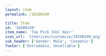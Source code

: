 ```yaml
---
layout: item
permalink: /10200249

title: Item
id: '10200249'
item_name: 'Top Pick Idol Hair'
icon_url: 'item/icon/customize/10200249.png'
sub_header: ['Gender: Male', 'Cosmetic']
footer: ['Untradable, Unsellable']
---
```

